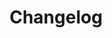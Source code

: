 ---
template: Changelog
title: Changelog
intro: ''
meta:
  description: This is a meta description.
  title: LFUI
---